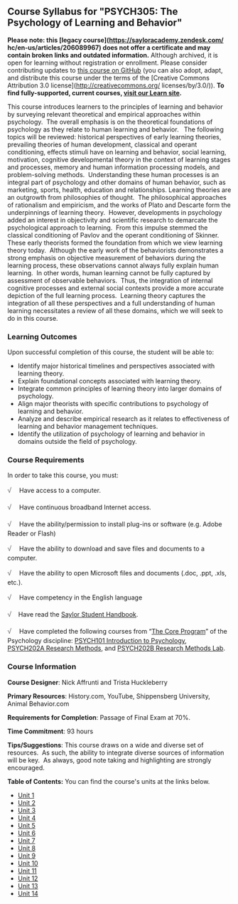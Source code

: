 Course Syllabus for "PSYCH305: The Psychology of Learning and Behavior"
-----------------------------------------------------------------------

**Please note: this [legacy course](https://sayloracademy.zendesk.com/
hc/en-us/articles/206089967) does not offer a certificate and may contain 
broken links and outdated information.** Although archived, it is open 
for learning without registration or enrollment. Please consider contributing 
updates to [this course on GitHub](https://github.com/saylordotorg/course_psych305) 
(you can also adopt, adapt, and distribute this course under the terms of 
the [Creative Commons Attribution 3.0 license](http://creativecommons.org/
licenses/by/3.0/)). **To find fully-supported, current courses, [visit our 
Learn site](https://learn.saylor.org).**

This course introduces learners to the principles of learning and
behavior by surveying relevant theoretical and empirical approaches
within psychology.  The overall emphasis is on the theoretical
foundations of psychology as they relate to human learning and
behavior.   The following topics will be reviewed: historical
perspectives of early learning theories, prevailing theories of human
development, classical and operant conditioning, effects stimuli have on
learning and behavior, social learning, motivation, cognitive
developmental theory in the context of learning stages and processes,
memory and human information processing models, and problem-solving
methods.  Understanding these human processes is an integral part of
psychology and other domains of human behavior, such as marketing,
sports, health, education and relationships. Learning theories are an
outgrowth from philosophies of thought.  The philosophical approaches of
rationalism and empiricism, and the works of Plato and Descarte form the
underpinnings of learning theory.  However, developments in psychology
added an interest in objectivity and scientific research to demarcate
the psychological approach to learning.  From this impulse stemmed the
classical conditioning of Pavlov and the operant conditioning of
Skinner.  These early theorists formed the foundation from which we view
learning theory today.  Although the early work of the behaviorists
demonstrates a strong emphasis on objective measurement of behaviors
during the learning process, these observations cannot always fully
explain human learning.  In other words, human learning cannot be fully
captured by assessment of observable behaviors.  Thus, the integration
of internal cognitive processes and external social contexts provide a
more accurate depiction of the full learning process.  Learning theory
captures the integration of all these perspectives and a full
understanding of human learning necessitates a review of all these
domains, which we will seek to do in this course.

### Learning Outcomes

Upon successful completion of this course, the student will be able
to:  
  

-   <span dir="LTR">Identify major historical timelines and perspectives
    associated with learning theory.</span>
-   <span dir="LTR">Explain foundational concepts associated with
    learning theory.</span>
-   <span dir="LTR">Integrate common principles of learning theory into
    larger domains of psychology.</span>
-   <span dir="LTR">Align major theorists with specific contributions to
    psychology of learning and behavior.</span>
-   <span dir="LTR">Analyze and describe empirical research as it
    relates to effectiveness of learning and behavior management
    techniques.</span>
-   Identify the utilization of psychology of learning and behavior in
    domains outside the field of psychology. 

### Course Requirements

In order to take this course, you must:  
  
 <span dir="LTR"><span
style="color: rgb(85, 85, 85); font-family: 'Myriad Pro', 'Gill Sans', 'Gill Sans MT', Calibri, sans-serif; font-size: 16px; line-height: 24px; text-align: left; -webkit-text-size-adjust: none; ">√
   </span>Have access to a computer.</span>  
  
 <span dir="LTR"><span
style="color: rgb(85, 85, 85); font-family: 'Myriad Pro', 'Gill Sans', 'Gill Sans MT', Calibri, sans-serif; font-size: 16px; line-height: 24px; text-align: left; -webkit-text-size-adjust: none; ">√
   </span>Have continuous broadband Internet access.</span>  
  
 <span dir="LTR"><span
style="color: rgb(85, 85, 85); font-family: 'Myriad Pro', 'Gill Sans', 'Gill Sans MT', Calibri, sans-serif; font-size: 16px; line-height: 24px; text-align: left; -webkit-text-size-adjust: none; ">√
   </span>Have the ability/permission to install plug-ins or software
(e.g. Adobe Reader or Flash)</span>  
  
 <span dir="LTR"><span
style="color: rgb(85, 85, 85); font-family: 'Myriad Pro', 'Gill Sans', 'Gill Sans MT', Calibri, sans-serif; font-size: 16px; line-height: 24px; text-align: left; -webkit-text-size-adjust: none; ">√
   </span>Have the ability to download and save files and documents to a
computer.</span>  
  
 <span dir="LTR"><span
style="color: rgb(85, 85, 85); font-family: 'Myriad Pro', 'Gill Sans', 'Gill Sans MT', Calibri, sans-serif; font-size: 16px; line-height: 24px; text-align: left; -webkit-text-size-adjust: none; ">√
   </span>Have the ability to open Microsoft files and documents (.doc,
.ppt, .xls, etc.).</span>  
  
 <span dir="LTR"><span
style="color: rgb(85, 85, 85); font-family: 'Myriad Pro', 'Gill Sans', 'Gill Sans MT', Calibri, sans-serif; font-size: 16px; line-height: 24px; text-align: left; -webkit-text-size-adjust: none; ">√
   </span>Have competency in the English language</span>  
  
 <span
style="color: rgb(85, 85, 85); font-family: 'Myriad Pro', 'Gill Sans', 'Gill Sans MT', Calibri, sans-serif; font-size: 16px; line-height: 24px; text-align: left; -webkit-text-size-adjust: none; ">√</span> 
  Have read the [Saylor Student
Handbook](http://www.saylor.org/site/wp-content/uploads/2012/05/Saylor-StudentHandbook.pdf).  
  
 <span dir="LTR"><span
style="color: rgb(85, 85, 85); font-family: 'Myriad Pro', 'Gill Sans', 'Gill Sans MT', Calibri, sans-serif; font-size: 16px; line-height: 24px; text-align: left; -webkit-text-size-adjust: none; ">√
   </span>Have completed the following courses from “[The Core
Program](http://www.saylor.org/majors/psychology/)” of the Psychology
discipline: [PSYCH101
Introduction to Psychology](http://www.saylor.org/courses/psych101),
[PSYCH202A Research Methods](http://www.saylor.org/courses/psych202a),
and
[PSYCH202B Research Methods Lab](http://www.saylor.org/courses/psych202b).</span>

### Course Information

**Course Designer**: Nick Affrunti and Trista Huckleberry

**Primary Resources**: History.com, YouTube, Shippensberg University,
Animal Behavior.com

**Requirements for Completion**: Passage of Final Exam at 70%.

**Time Commitment**: 93 hours

**Tips/Suggestions**: This course draws on a wide and diverse set of
resources.  As such, the ability to integrate diverse sources of
information will be key.  As always, good note taking and highlighting
are strongly encouraged.

**Table of Contents:** You can find the course's units at the links below.

- [Unit 1](https://legacy.saylor.org/psych305/Unit01/)
- [Unit 2](https://legacy.saylor.org/psych305/Unit02/)
- [Unit 3](https://legacy.saylor.org/psych305/Unit03/)
- [Unit 4](https://legacy.saylor.org/psych305/Unit04/)
- [Unit 5](https://legacy.saylor.org/psych305/Unit05/)
- [Unit 6](https://legacy.saylor.org/psych305/Unit06/)
- [Unit 7](https://legacy.saylor.org/psych305/Unit07/)
- [Unit 8](https://legacy.saylor.org/psych305/Unit08/)
- [Unit 9](https://legacy.saylor.org/psych305/Unit09/)
- [Unit 10](https://legacy.saylor.org/psych305/Unit10/)
- [Unit 11](https://legacy.saylor.org/psych305/Unit11/)
- [Unit 12](https://legacy.saylor.org/psych305/Unit12/)
- [Unit 13](https://legacy.saylor.org/psych305/Unit13/)
- [Unit 14](https://legacy.saylor.org/psych305/Unit14/)
